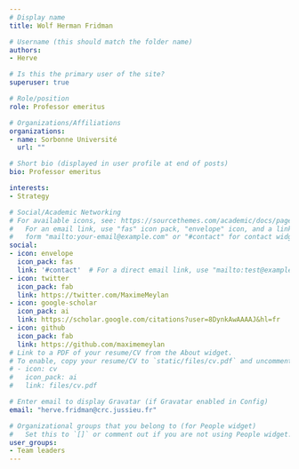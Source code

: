 ```yaml
---
# Display name
title: Wolf Herman Fridman

# Username (this should match the folder name)
authors:
- Herve

# Is this the primary user of the site?
superuser: true

# Role/position
role: Professor emeritus

# Organizations/Affiliations
organizations:
- name: Sorbonne Université
  url: ""

# Short bio (displayed in user profile at end of posts)
bio: Professor emeritus

interests:
- Strategy

# Social/Academic Networking
# For available icons, see: https://sourcethemes.com/academic/docs/page-builder/#icons
#   For an email link, use "fas" icon pack, "envelope" icon, and a link in the
#   form "mailto:your-email@example.com" or "#contact" for contact widget.
social:
- icon: envelope
  icon_pack: fas
  link: '#contact'  # For a direct email link, use "mailto:test@example.org".
- icon: twitter
  icon_pack: fab
  link: https://twitter.com/MaximeMeylan
- icon: google-scholar
  icon_pack: ai
  link: https://scholar.google.com/citations?user=8DynkAwAAAAJ&hl=fr
- icon: github
  icon_pack: fab
  link: https://github.com/maximemeylan
# Link to a PDF of your resume/CV from the About widget.
# To enable, copy your resume/CV to `static/files/cv.pdf` and uncomment the lines below.
# - icon: cv
#   icon_pack: ai
#   link: files/cv.pdf

# Enter email to display Gravatar (if Gravatar enabled in Config)
email: "herve.fridman@crc.jussieu.fr"

# Organizational groups that you belong to (for People widget)
#   Set this to `[]` or comment out if you are not using People widget.
user_groups:
- Team leaders
---
```


